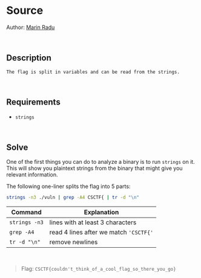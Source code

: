 # Source
Author: [Marin Radu](https://github.com/ChronosPK)

<br>

## Description
```
The flag is split in variables and can be read from the strings.
```

<br>

## Requirements
- `strings`

<br>

## Solve
One of the first things you can do to analyze a binary is to run `strings` on it.
This will show you plaintext strings from the binary that might give you relevant information.

The following one-liner splits the flag into 5 parts:
```bash
strings -n3 ./vuln | grep -A4 CSCTF{ | tr -d "\n"
```

| Command | Explanation |
|---|---|
|`strings -n3` | lines with at least 3 characters |
|`grep -A4` | read 4 lines after we match `'CSCTF{'` |
|`tr -d "\n"` | remove newlines |

<br>

> Flag: `CSCTF{couldn't_think_of_a_cool_flag_so_there_you_go}`
